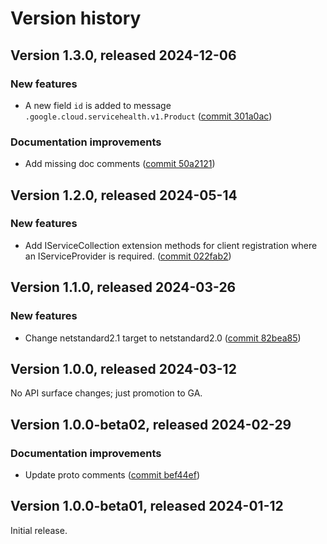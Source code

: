 # Version history

## Version 1.3.0, released 2024-12-06

### New features

- A new field `id` is added to message `.google.cloud.servicehealth.v1.Product` ([commit 301a0ac](https://github.com/googleapis/google-cloud-dotnet/commit/301a0ac27f7ae2344669304defd742e6cf972ace))

### Documentation improvements

- Add missing doc comments ([commit 50a2121](https://github.com/googleapis/google-cloud-dotnet/commit/50a212138886f95eccbe68beb8aa6a0ca462dc48))

## Version 1.2.0, released 2024-05-14

### New features

- Add IServiceCollection extension methods for client registration where an IServiceProvider is required. ([commit 022fab2](https://github.com/googleapis/google-cloud-dotnet/commit/022fab203f28fb9c608972af7f8b83f571ae5694))

## Version 1.1.0, released 2024-03-26

### New features

- Change netstandard2.1 target to netstandard2.0 ([commit 82bea85](https://github.com/googleapis/google-cloud-dotnet/commit/82bea850661975b9750ac30753528cc9d2e05240))

## Version 1.0.0, released 2024-03-12

No API surface changes; just promotion to GA.

## Version 1.0.0-beta02, released 2024-02-29

### Documentation improvements

- Update proto comments ([commit bef44ef](https://github.com/googleapis/google-cloud-dotnet/commit/bef44ef4047ac2b9e179a49cbe87398fe0c61746))

## Version 1.0.0-beta01, released 2024-01-12

Initial release.
